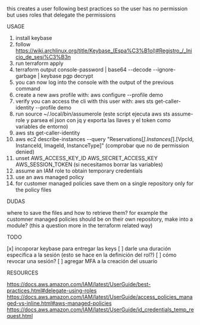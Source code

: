this creates a user following best practices
so the user has no permission but uses roles that delegate the permissions

USAGE

1. install keybase
2. follow https://wiki.archlinux.org/title/Keybase_(Espa%C3%B1ol)#Registro_/_Inicio_de_sesi%C3%B3n
3. run terraform apply
4. terraform output console-password | base64 --decode --ignore-garbage | keybase pgp decrypt
5. you can now log into the console with the output of the previous command
6. create a new aws profile with: aws configure --profile demo
7. verify you can access the cli with this user with: aws sts get-caller-identity --profile demo
8. run source ~/.local/bin/assumerole (este script ejecuta aws sts assume-role y parsea el json con jq y exporta las llaves y el token como variables de entorno)
9. aws sts get-caller-identity
10. aws ec2 describe-instances --query "Reservations[*].Instances[*].[VpcId, InstanceId, ImageId, InstanceType]" (comprobar que no de permission denied) 
11. unset AWS_ACCESS_KEY_ID AWS_SECRET_ACCESS_KEY AWS_SESSION_TOKEN (si necesitamos borrar las variables)
13. assume an IAM role to obtain temporary credentials 
14. use an aws managed policy 
15. for customer managed policies save them on a single repository only for the policy files

DUDAS

where to save the files and how to retrieve them? for example the customner managed policies should be on their own repository, make into a module? (this a question more in the terraform related way)

TODO

[x] incoporar keybase para entregar las keys
[ ] darle una duración especifica a la sesión (esto se hace en la definición del rol?)
[ ] cómo revocar una sesión?
[ ] agregar MFA a la creación del usuario

RESOURCES

https://docs.aws.amazon.com/IAM/latest/UserGuide/best-practices.html#delegate-using-roles
https://docs.aws.amazon.com/IAM/latest/UserGuide/access_policies_managed-vs-inline.html#aws-managed-policies
https://docs.aws.amazon.com/IAM/latest/UserGuide/id_credentials_temp_request.html
